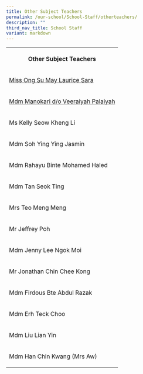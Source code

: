 ```yaml
---
title: Other Subject Teachers
permalink: /our-school/School-Staff/otherteachers/
description: ""
third_nav_title: School Staff
variant: markdown
---
```

<table><tbody><tr><th rowspan="1" colspan="1"><p>Other Subject Teachers</p></th></tr><tr><td rowspan="1" colspan="1"><p><a href="mailto:ong_su_may_laurice@schools.gov.sg" rel="noopener noreferrer nofollow" target="_blank">Miss Ong Su May Laurice Sara</a></p></td></tr><tr><td rowspan="1" colspan="1"><p><a href="mailto:manokari_v_palaiyah@schools.gov.sg" rel="noopener noreferrer nofollow" target="_blank">Mdm Manokari d/o Veeraiyah Palaiyah</a></p></td></tr><tr><td rowspan="1" colspan="1"><p>Ms Kelly Seow Kheng Li</p></td></tr><tr><td rowspan="1" colspan="1"><p>Mdm Soh Ying Ying Jasmin</p></td></tr><tr><td rowspan="1" colspan="1"><p>Mdm Rahayu Binte Mohamed Haled</p></td></tr><tr><td rowspan="1" colspan="1"><p>Mdm Tan Seok Ting</p></td></tr><tr><td rowspan="1" colspan="1"><p>Mrs Teo Meng Meng</p></td></tr><tr><td rowspan="1" colspan="1"><p>Mr Jeffrey Poh</p></td></tr><tr><td rowspan="1" colspan="1"><p>Mdm Jenny Lee Ngok Moi</p></td></tr><tr><td rowspan="1" colspan="1"><p>Mr Jonathan Chin Chee Kong</p></td></tr><tr><td rowspan="1" colspan="1"><p>Mdm Firdous Bte Abdul Razak</p></td></tr><tr><td rowspan="1" colspan="1"><p>Mdm Erh Teck Choo</p></td></tr><tr><td rowspan="1" colspan="1"><p>Mdm Liu Lian Yin</p></td></tr><tr><td rowspan="1" colspan="1"><p>Mdm Han Chin Kwang (Mrs Aw)</p></td></tr></tbody></table>